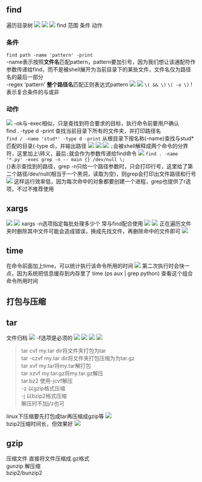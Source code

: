 ## find
遍历目录树
![](pics7/find.jpg)
![](pics7/find2.jpg)
![](pics7/find3.jpg)
find 范围 条件 动作
### 条件
`find path -name 'pattern' -print`  
-name表示按照**文件名**匹配pattern，pattern要加引号，因为我们想让该通配符作参数传递给find，而不是被shell展开为当前目录下的某些文件，文件名仅为路径名的最后一部分  
-regex 'pattern' **整个路径名**匹配正则表达式pattern
![](pics7/find4.jpg)
![](pics7/find5.jpg)
`\( && \)`  `\( -o \)` ! 表示复合条件的与或非
### 动作
![](pics7/find6.jpg)
-ok与-exec相似，只是查找到符合要求的目标，执行命令前要用户确认  
find . -type d -print
查找当前目录下所有的文件夹，并打印路径名  
`find / -name 'stud*' -type d -print`
从根目录下按名称(-name)查找与stud*匹配的目录(-type d)，并输出路径
![](pics7/find7.jpg)
![](pics7/find8.jpg)
![](pics7/find9.jpg)
`;`会被shell解释成两个命令的分界符，这里加上\转义，最后`;`就会作为参数传递给find命令
![](pics7/find10.jpg)
`find . -name '*.py' -exec grep -n -- main {} /dev/null \; `  
{}表示查找到的路径，grep -n只给一个路径参数时，只会打印行号，这里给了第二个路径/dev/null(相当于一个黑洞，读取为空)，则grep会打印出文件路径和行号
![](pics7/find11.jpg)
这样运行效率低，因为每次命中的对象都要创建一个进程，grep也提供了r选项，不过不推荐使用

## xargs
![](pics7/xargs.jpg)
![](pics7/xargs2.jpg)
xargs -n选项指定每批处理多少个
常与find配合使用
![](pics7/xargs3.jpg)
![](pics7/xargs4.jpg)
正在遍历文件夹时删除其中文件可能会造成错误，换成先找文件，再删除命中的文件即可
![](pics7/xargs5.jpg)

## time
在命令前面加上time，可以统计执行该命令所用的时间
![](pics7/time.jpg)
第二次执行时会快一点，因为系统把信息缓存到内存里了
time (ps aux | grep python) 查看这个组合命令所用时间

## 打包与压缩
## tar
文件归档
![](pics7/tar.jpg)
-f选项是必须的
![](pics7/tar2.jpg)
![](pics7/tar3.jpg)
![](pics7/tar4.jpg)
![](pics7/tar5.jpg)
>tar cvf my.tar dir将文件夹打包为tar  
tar -czvf my.tar dir将文件夹打包压缩为为tar.gz  
tar xvf my.tar将my.tar解打包  
tar xzvf my.tar.gz将my.tar.gz解压  
tar.bz2 使用-jcvf解压  
-z 以gzip格式压缩  
-j 以bzip2格式压缩  
解压时不加j/z也可

linux下压缩要先打包成tar再压缩成gzip等
![](pics7/tar6.jpg)  
bzip2压缩时间长，但效果好
![](pics7/tar7.jpg)

## gzip
压缩文件 直接将文件压缩成.gz格式  
gunzip 解压缩<br>
bzip2/bunzip2
